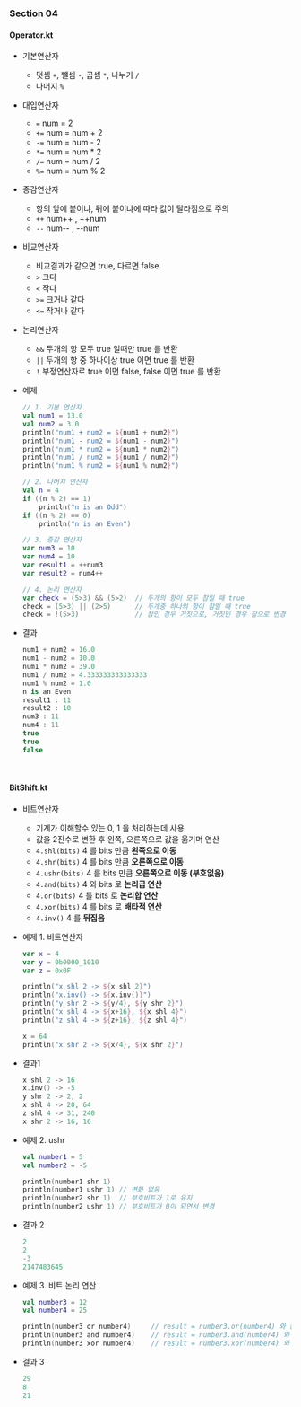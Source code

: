 ### Section 04

#### Operator.kt

- 기본연산자 
    - 덧셈 `+`, 뺄셈 `-`, 곱셈 `*`, 나누기 `/`
    - 나머지 `%`
    
- 대입연산자
    - `=` num = 2 
    - `+=` num = num + 2
    - `-=` num = num - 2
    - `*=` num = num * 2
    - `/=` num = num / 2
    - `%=` num = num % 2
    
- 증감연산자
    - 항의 앞에 붙이냐, 뒤에 붙이냐에 따라 값이 달라짐으로 주의
    - `++` num++ , ++num
    - `--` num-- , --num
    
- 비교연산자
    - 비교결과가 같으면 true, 다르면 false
    - `>` 크다
    - `<` 작다
    - `>=` 크거나 같다
    - `<=` 작거나 같다
    
- 논리연산자
    - `&&` 두개의 항 모두 true 일때만 true 를 반환
    - `||` 두개의 항 중 하나이상 true 이면 true 를 반환
    - `!` 부정연산자로 true 이면 false, false 이면 true 를 반환
    
- 예제
    ~~~ kotlin
    // 1. 기본 연산자
    val num1 = 13.0
    val num2 = 3.0
    println("num1 + num2 = ${num1 + num2}")
    println("num1 - num2 = ${num1 - num2}")
    println("num1 * num2 = ${num1 * num2}")
    println("num1 / num2 = ${num1 / num2}")
    println("num1 % num2 = ${num1 % num2}")
    
    // 2. 나머지 연산자
    val n = 4
    if ((n % 2) == 1)
        println("n is an Odd")
    if ((n % 2) == 0)
        println("n is an Even")
    
    // 3. 증감 연산자
    var num3 = 10
    var num4 = 10
    var result1 = ++num3
    var result2 = num4++
    
    // 4. 논리 연산자
    var check = (5>3) && (5>2)  // 두개의 항이 모두 참일 때 true
    check = (5>3) || (2>5)      // 두개중 하나의 항이 참일 때 true
    check = !(5>3)              // 참인 경우 거짓으로, 거짓인 경우 참으로 변경
    ~~~
- 결과
    ~~~ kotlin
    num1 + num2 = 16.0
    num1 - num2 = 10.0
    num1 * num2 = 39.0
    num1 / num2 = 4.333333333333333
    num1 % num2 = 1.0
    n is an Even
    result1 : 11
    result2 : 10
    num3 : 11
    num4 : 11
    true
    true
    false
    ~~~

<br>

#### BitShift.kt

- 비트연산자
    - 기계가 이해할수 있는 0, 1 을 처리하는데 사용
    - 값을 2진수로 변환 후 왼쪽, 오른쪽으로 값을 옮기며 연산
    - `4.shl(bits)` 4 를 bits 만큼 **왼쪽으로 이동**
    - `4.shr(bits)` 4 를 bits 만큼 **오른쪽으로 이동**
    - `4.ushr(bits)` 4 를 bits 만큼 **오른쪽으로 이동 (부호없음)**
    - `4.and(bits)` 4 와 bits 로 **논리곱 연산**
    - `4.or(bits)` 4 를 bits 로 **논리합 연산**
    - `4.xor(bits)` 4 를 bits 로 **배타적 연산**
    - `4.inv()` 4 를 **뒤집음**
    
- 예제 1. 비트연산자
    ~~~ kotlin
    var x = 4
    var y = 0b0000_1010
    var z = 0x0F
    
    println("x shl 2 -> ${x shl 2}")
    println("x.inv() -> ${x.inv()}")
    println("y shr 2 -> ${y/4}, ${y shr 2}")
    println("x shl 4 -> ${x+16}, ${x shl 4}")
    println("z shl 4 -> ${z+16}, ${z shl 4}")
    
    x = 64
    println("x shr 2 -> ${x/4}, ${x shr 2}")
    ~~~
- 결과1
    ~~~ kotlin
    x shl 2 -> 16
    x.inv() -> -5
    y shr 2 -> 2, 2
    x shl 4 -> 20, 64
    z shl 4 -> 31, 240
    x shr 2 -> 16, 16
    ~~~
- 예제 2. ushr
    ~~~ kotlin
    val number1 = 5
    val number2 = -5
    
    println(number1 shr 1)
    println(number1 ushr 1) // 변화 없음
    println(number2 shr 1)  // 부호비트가 1로 유지
    println(number2 ushr 1) // 부호비트가 0이 되면서 변경
    ~~~
- 결과 2 
    ~~~ kotlin
    2
    2
    -3
    2147483645
    ~~~
- 예제 3. 비트 논리 연산
    ~~~ kotlin
    val number3 = 12
    val number4 = 25
    
    println(number3 or number4)     // result = number3.or(number4) 와 동일
    println(number3 and number4)    // result = number3.and(number4) 와 동일
    println(number3 xor number4)    // result = number3.xor(number4) 와 동일
    ~~~
- 결과 3
    ~~~ kotlin
    29
    8
    21
    ~~~